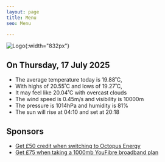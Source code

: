 ```yaml
---
layout: page
title: Menu
seo: Menu

---
```


![Logo](/images/logo.jpg){:width="832px"}

<!-- weather_marker starts -->
## On Thursday, 17 July 2025

- The average temperature today is 19.88˚C,
- With highs of 20.55˚C and lows of 19.27˚C,
- It may feel like 20.04˚C with overcast clouds
- The wind speed is 0.45m/s and visibility is 10000m
- The pressure is 1014hPa and humidity is 81%
- The sun will rise at 04:10 and set at 20:18

<!-- weather_marker ends -->

## Sponsors

- [Get £50 credit when switching to Octopus Energy](https://bit.ly/3oD1nnS)
- [Get £75 when taking a 1000mb YouFibre broadband plan](https://aklam.io/91zWhU?)
